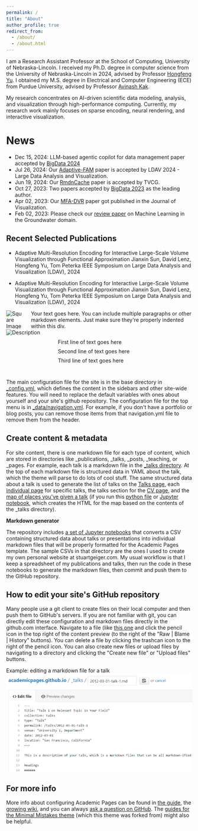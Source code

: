 ```yaml
---
permalink: /
title: "About"
author_profile: true
redirect_from: 
  - /about/
  - /about.html
---
```


I am a Research Assistant Professor at the School of Computing, University of Nebraska-Lincoln. I received my Ph.D. degree in computer science from the University of Nebraska-Lincoln in 2024, advised by Professor [Hongfeng Yu](https://cse.unl.edu/~yu/). I obtained my M.S. degree in Electrical and Computer Engineering (ECE) from Purdue University, advised by Professor [Avinash Kak](https://engineering.purdue.edu/kak/). 
<!--I received my B.S degree from Harbin Institute of Technology.-->

My research concentrates on AI-driven scientific data modeling, analysis, and visualization through high-performance computing. Currently, my research work mainly focuses on sparse encoding, neural rendering, and interactive visualization.

News
======
- Dec 15, 2024: LLM-based agentic copilot for data management paper accepted by [BigData 2024](https://ieeexplore.ieee.org/abstract/document/10826038)
- Jul 26, 2024: Our [Adaptive-FAM](https://arxiv.org/abs/2409.00184) paper is accepted by LDAV 2024 - Large Data Analysis and Visualization.
- Jun 19, 2024: Our [RmdnCache](https://ieeexplore.ieee.org/abstract/document/10549835) paper is accepted by TVCG.
- Oct 27, 2023: Two papers accepted by [BigData 2023](https://bigdataieee.org/BigData2023/ImportantDates.html) as the leading author.
- Apr 02, 2023: Our [MFA-DVR](https://link.springer.com/article/10.1007/s12650-023-00946-y) paper got published in the Journal of Visualization.
- Feb 02, 2023: Please check our [review paper](https://www.sciencedirect.com/science/article/pii/S004313542300180X?casa_token=WlEPnkdR5akAAAAA:kjxbRnqBaa8vDkgmDDFCv-UxDjXrSMhSQwXlkNmzKaKFGphWdj30-e7-mJxswjyAzIzbMPyS) on Machine Learning in the Groundwater domain.

Recent Selected Publications
------
- Adaptive Multi-Resolution Encoding for Interactive Large-Scale Volume Visualization through Functional Approximation
  Jianxin Sun, David Lenz, Hongfeng Yu, Tom Peterka
  IEEE Symposium on Large Data Analysis and Visualization (LDAV), 2024

- Adaptive Multi-Resolution Encoding for Interactive Large-Scale Volume Visualization through Functional Approximation
  Jianxin Sun, David Lenz, Hongfeng Yu, Tom Peterka
  IEEE Symposium on Large Data Analysis and Visualization (LDAV), 2024

<div style="display: flex; align-items: center;">
  <img src="https://ucomm.unl.edu/sites/unl.edu.university-communication/files/styles/no_crop_1920/public/media/image/nebraska-n.jpg?itok=sUuW-xG5" alt="Square Image" style="width: 50px; height: 50px; object-fit: cover; margin-right: 20px;"/>
  <div>
    Your text goes here. You can include multiple paragraphs or other markdown elements.
    Just make sure they're properly indented within this div.
  </div>
</div>

<div style="display: flex; align-items: center; gap: 20px;">
  <img src="[your-image.jpg](https://ucomm.unl.edu/sites/unl.edu.university-communication/files/styles/no_crop_1920/public/media/image/nebraska-n.jpg?itok=sUuW-xG5)" alt="Description" style="width: 120px; height: 120px; object-fit: cover;">
  <div>
    <p style="margin: 0 0 8px 0;">First line of text goes here</p>
    <p style="margin: 0 0 8px 0;">Second line of text goes here</p>
    <p style="margin: 0;">Third line of text goes here</p>
  </div>
</div>

The main configuration file for the site is in the base directory in [_config.yml](https://github.com/academicpages/academicpages.github.io/blob/master/_config.yml), which defines the content in the sidebars and other site-wide features. You will need to replace the default variables with ones about yourself and your site's github repository. The configuration file for the top menu is in [_data/navigation.yml](https://github.com/academicpages/academicpages.github.io/blob/master/_data/navigation.yml). For example, if you don't have a portfolio or blog posts, you can remove those items from that navigation.yml file to remove them from the header. 

Create content & metadata
------
For site content, there is one markdown file for each type of content, which are stored in directories like _publications, _talks, _posts, _teaching, or _pages. For example, each talk is a markdown file in the [_talks directory](https://github.com/academicpages/academicpages.github.io/tree/master/_talks). At the top of each markdown file is structured data in YAML about the talk, which the theme will parse to do lots of cool stuff. The same structured data about a talk is used to generate the list of talks on the [Talks page](https://academicpages.github.io/talks), each [individual page](https://academicpages.github.io/talks/2012-03-01-talk-1) for specific talks, the talks section for the [CV page](https://academicpages.github.io/cv), and the [map of places you've given a talk](https://academicpages.github.io/talkmap.html) (if you run this [python file](https://github.com/academicpages/academicpages.github.io/blob/master/talkmap.py) or [Jupyter notebook](https://github.com/academicpages/academicpages.github.io/blob/master/talkmap.ipynb), which creates the HTML for the map based on the contents of the _talks directory).

**Markdown generator**

The repository includes [a set of Jupyter notebooks](https://github.com/academicpages/academicpages.github.io/tree/master/markdown_generator
) that converts a CSV containing structured data about talks or presentations into individual markdown files that will be properly formatted for the Academic Pages template. The sample CSVs in that directory are the ones I used to create my own personal website at stuartgeiger.com. My usual workflow is that I keep a spreadsheet of my publications and talks, then run the code in these notebooks to generate the markdown files, then commit and push them to the GitHub repository.

How to edit your site's GitHub repository
------
Many people use a git client to create files on their local computer and then push them to GitHub's servers. If you are not familiar with git, you can directly edit these configuration and markdown files directly in the github.com interface. Navigate to a file (like [this one](https://github.com/academicpages/academicpages.github.io/blob/master/_talks/2012-03-01-talk-1.md) and click the pencil icon in the top right of the content preview (to the right of the "Raw | Blame | History" buttons). You can delete a file by clicking the trashcan icon to the right of the pencil icon. You can also create new files or upload files by navigating to a directory and clicking the "Create new file" or "Upload files" buttons. 

Example: editing a markdown file for a talk
![Editing a markdown file for a talk](/images/editing-talk.png)

For more info
------
More info about configuring Academic Pages can be found in [the guide](https://academicpages.github.io/markdown/), the [growing wiki](https://github.com/academicpages/academicpages.github.io/wiki), and you can always [ask a question on GitHub](https://github.com/academicpages/academicpages.github.io/discussions). The [guides for the Minimal Mistakes theme](https://mmistakes.github.io/minimal-mistakes/docs/configuration/) (which this theme was forked from) might also be helpful.
